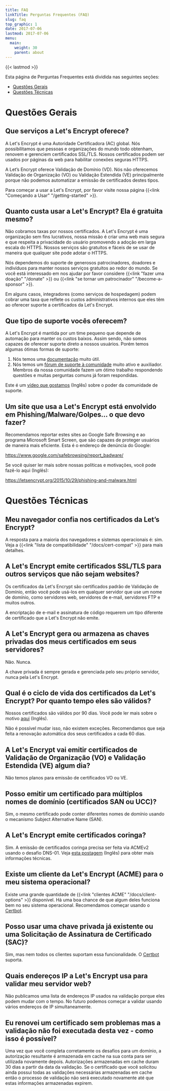 ```yaml
---
title: FAQ
linkTitle: Perguntas Frequentes (FAQ)
slug: faq
top_graphic: 1
date: 2017-07-06
lastmod: 2017-07-06
menu:
  main:
    weight: 30
    parent: about
---
```


{{< lastmod >}}

Esta página de Perguntas Frequentes está dividida nas seguintes seções:

* [Questões Gerais](#general)
* [Questões Técnicas](#technical)

# <a id="general">Questões Gerais</a>

## Que serviços a Let's Encrypt oferece?

A Let's Encrypt é uma Autoridade Certificadora (AC) global. Nós possibilitamos que pessoas e organizações do mundo todo obtenham, renovem e gerenciem certificados SSL/TLS. Nossos certificados podem ser usados por páginas da web para habilitar conexões seguras HTTPS.

A Let’s Encrypt oferece Validação de Domínio (VD). Nós não oferecemos Validação de Organização (VO) ou Validação Estendida (VE) principalmente porque não podemos automatizar a emissão de certificados destes tipos. 

Para começar a usar a Let's Encrypt, por favor visite nossa página {{<link "Começando a Usar" "/getting-started" >}}.

## Quanto custa usar a Let's Encrypt? Ela é gratuita mesmo?

Não cobramos taxas por nossos certificados. A Let's Encrypt é uma organização sem fins lucrativos, nossa missão é criar uma web mais segura e que respeita a privacidade do usuário promovendo a adoção em larga escala do HTTPS. Nossos serviços são gratuitos e fáceis de se usar de maneira que qualquer site pode adotar o HTTPS.

Nós dependemos do suporte de generosos patrocinadores, doadores e indivíduos para manter nossos serviços gratuitos ao redor do mundo. Se você está interessado em nos ajudar por favor considere {{<link "fazer uma doação" "/donate" >}} ou {{<link "se tornar um patrocinador" "/become-a-sponsor" >}}.

Em alguns casos, integradores (como serviços de hospedagem) podem cobrar uma taxa que reflete os custos administrativos internos que eles têm ao oferecer suporte a certificados da Let's Encrypt.

## Que tipo de suporte vocês oferecem?

A Let's Encrypt é mantida por um time pequeno que depende de automação para manter os custos baixos. Assim sendo, não somos capazes de oferecer suporte direto a nossos usuários. Porém temos algumas ótimas formas de suporte:

1. Nós temos uma [documentação](/pt-br/docs) muito útil.
2. Nós temos um [fórum de suporte à comunidade](https://community.letsencrypt.org/c/help/ajuda-em-portugues) muito ativo e auxiliador. Membros da nossa comunidade fazem um ótimo trabalho respondendo questões e muitas perguntas comuns já foram respondidas.

Este é um [vídeo que gostamos](https://www.youtube.com/watch?v=Xe1TZaElTAs) (Inglês) sobre o poder da comunidade de suporte.

## Um site que usa a Let's Encrypt está envolvido em Phishing/Malware/Golpes... o que devo fazer?

Recomendamos reportar estes sites ao Google Safe Browsing e ao programa Microsoft Smart Screen, que são capazes de proteger usuários de maneira mais eficiente. Esta é o endereço de denúncia do Google:

https://www.google.com/safebrowsing/report_badware/

Se você quiser ler mais sobre nossas políticas e motivações, você pode fazê-lo aqui (Inglês):

https://letsencrypt.org/2015/10/29/phishing-and-malware.html

# <a id="technical">Questões Técnicas</a>

## Meu navegador confia nos certificados da Let’s Encrypt?

A resposta para a maioria dos navegadores e sistemas operacionais é: sim. Veja a {{<link "lista de compatibilidade" "/docs/cert-compat" >}} para mais detalhes.

## A Let's Encrypt emite certificados SSL/TLS para outros serviços que não sejam websites?

Os certificados da Let's Encrypt são certificados padrão de Validação de Domínio, então você pode usá-los em qualquer servidor que use um nome de domínio, como servidores web, servidores de e-mail, servidores FTP e muitos outros.  

A encriptação de e-mail e assinatura de código requerem um tipo diferente de certificado que a Let's Encrypt não emite.

## A Let's Encrypt gera ou armazena as chaves privadas dos meus certificados em seus servidores?

Não. Nunca.

A chave privada é sempre gerada e gerenciada pelo seu próprio servidor, nunca pela Let's Encrypt.

## Qual é o ciclo de vida dos certificados da Let's Encrypt? Por quanto tempo eles são válidos?

Nossos certificados são válidos por 90 dias. Você pode ler mais sobre o motivo [aqui](/2015/11/09/why-90-days.html) (Inglês).  

Não é possível mudar isso, não existem exceções. Recomendamos que seja feita a renovação automática dos seus certificados a cada 60 dias.

## A Let's Encrypt vai emitir certificados de Validação de Organização (VO) e Validação Estendida (VE) algum dia?

Não temos planos para emissão de certificados VO ou VE.

## Posso emitir um certificado para múltiplos nomes de domínio (certificados SAN ou UCC)?

Sim, o mesmo certificado pode conter diferentes nomes de domínio usando o mecanismo Subject Alternative Name (SAN).

## A Let's Encrypt emite certificados coringa?

Sim. A emissão de certificados coringa precisa ser feita via ACMEv2 usando o desafio DNS-01. Veja [esta postagem](https://community.letsencrypt.org/t/acme-v2-production-environment-wildcards/55578) (Inglês) para obter mais informações técnicas.

## Existe um cliente da Let's Encrypt (ACME) para o meu sistema operacional?

Existe uma grande quantidade de {{<link "clientes ACME" "/docs/client-options" >}} disponível. Há uma boa chance de que algum deles funciona bem no seu sistema operacional. Recomendamos começar usando o [Certbot](https://certbot.eff.org/). 

## Posso usar uma chave privada já existente ou uma Solicitação de Assinatura de Certificado (SAC)?

Sim, mas nem todos os clientes suportam essa funcionalidade. O [Certbot](https://certbot.eff.org/) suporta.

## Quais endereços IP a Let's Encrypt usa para validar meu servidor web?

Não publicamos uma lista de endereços IP usados na validação porque eles podem mudar com o tempo. No futuro podemos começar a validar usando vários endereços de IP simultaneamente.

## Eu renovei um certificado sem problemas mas a validação não foi executada desta vez - como isso é possível?
Uma vez que você completa corretamente os desafios para um domínio, a autorizaçào resultante é armazenada em cache na sua conta para ser utilizada novamente depois. Autorizações armazenadas em cache duram 30 dias a partir da data da validação.
Se o certificado que você solicitou ainda possui todas as validações necessárias armazenadas em cache então o processo de validação não será executado novamente até que estas informações armazenadas expirem.
